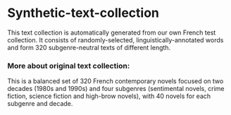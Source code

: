 # Synthetic-text-collection
This text collection is automatically generated from our own French test collection. It consists of randomly-selected, linguistically-annotated words and form 320 subgenre-neutral texts of different length.

### More about original text collection: 
This is a balanced set of 320 French contemporary novels focused on two decades (1980s and 1990s) and four subgenres (sentimental novels, crime fiction, science fiction and high-brow novels), with 40 novels for each subgenre and decade.
